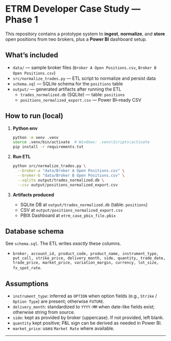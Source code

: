 # ETRM Developer Case Study — Phase 1

This repository contains a prototype system to **ingest**, **normalize**, and **store** open positions from two brokers, plus a **Power BI** dashboard setup.

## What’s included
- `data/` — sample broker files (`Broker A Open Positions.csv`, `Broker B Open Positions.csv`)
- `src/normalize_trades.py` — ETL script to normalize and persist data
- `schema.sql` — SQLite schema for the `positions` table
- `output/` — generated artifacts after running the ETL
  - `trades_normalized.db` (SQLite) — table: `positions`
  - `positions_normalized_export.csv` — Power BI–ready CSV

## How to run (local)
1. **Python env**
   ```bash
   python -m venv .venv
   source .venv/bin/activate  # Windows: .venv\Scripts\activate
   pip install -r requirements.txt
   ```

2. **Run ETL**
   ```bash
   python src/normalize_trades.py \
     --broker-a "data/Broker A Open Positions.csv" \
     --broker-b "data/Broker B Open Positions.csv" \
     --sqlite output/trades_normalized.db \
     --csv output/positions_normalized_export.csv
   ```

3. **Artifacts produced**
   - SQLite DB at `output/trades_normalized.db` (table: `positions`)
   - CSV at `output/positions_normalized_export.csv`
   - PBIX Dashboard at `etrm_case_pbix_file.pbix`



## Database schema
See `schema.sql`. The ETL writes *exactly* these columns.
- `broker, account_id, product_code, product_name, instrument_type, put_call, strike_price, delivery_month, side, quantity, trade_date, trade_price, market_price, variation_margin, currency, lot_size, fx_spot_rate`.

## Assumptions
- `instrument_type`: inferred as `OPTION` when option fields (e.g., `Strike` / `Option Type`) are present; otherwise `FUTURE`.
- `delivery_month`: standardized to `YYYY-MM` when date-like fields exist; otherwise string from source.
- `side`: kept as provided by broker (uppercase). If not provided, left blank.
- `quantity` kept positive; P&L sign can be derived as needed in Power BI.
- `market_price`: uses `Market Rate` where available.


---

